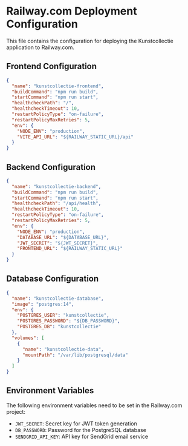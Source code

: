 # Railway.com Deployment Configuration

This file contains the configuration for deploying the Kunstcollectie application to Railway.com.

## Frontend Configuration

```json
{
  "name": "kunstcollectie-frontend",
  "buildCommand": "npm run build",
  "startCommand": "npm run start",
  "healthcheckPath": "/",
  "healthcheckTimeout": 10,
  "restartPolicyType": "on-failure",
  "restartPolicyMaxRetries": 5,
  "env": {
    "NODE_ENV": "production",
    "VITE_API_URL": "${RAILWAY_STATIC_URL}/api"
  }
}
```

## Backend Configuration

```json
{
  "name": "kunstcollectie-backend",
  "buildCommand": "npm run build",
  "startCommand": "npm run start",
  "healthcheckPath": "/api/health",
  "healthcheckTimeout": 10,
  "restartPolicyType": "on-failure",
  "restartPolicyMaxRetries": 5,
  "env": {
    "NODE_ENV": "production",
    "DATABASE_URL": "${DATABASE_URL}",
    "JWT_SECRET": "${JWT_SECRET}",
    "FRONTEND_URL": "${RAILWAY_STATIC_URL}"
  }
}
```

## Database Configuration

```json
{
  "name": "kunstcollectie-database",
  "image": "postgres:14",
  "env": {
    "POSTGRES_USER": "kunstcollectie",
    "POSTGRES_PASSWORD": "${DB_PASSWORD}",
    "POSTGRES_DB": "kunstcollectie"
  },
  "volumes": [
    {
      "name": "kunstcollectie-data",
      "mountPath": "/var/lib/postgresql/data"
    }
  ]
}
```

## Environment Variables

The following environment variables need to be set in the Railway.com project:

- `JWT_SECRET`: Secret key for JWT token generation
- `DB_PASSWORD`: Password for the PostgreSQL database
- `SENDGRID_API_KEY`: API key for SendGrid email service

